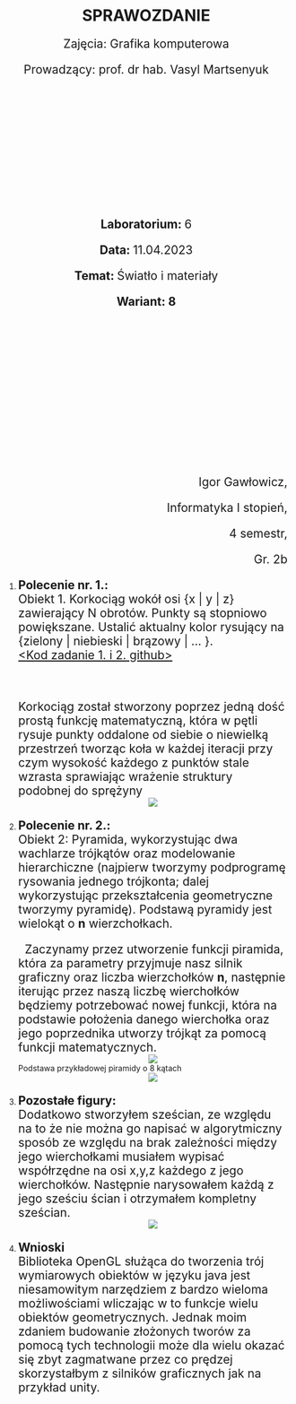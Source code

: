 <style>
  h1,
  h2,
  h3,
  h4 {
    border-bottom: 0;
    display: flex;
    flex-direction: column;
    align-items: center;
    margin-bottom: 0;
    font-weight: bold;
  }
  p{
    font-size: 1.5em;
    margin-bottom: 0;
  }
</style>

<h1>SPRAWOZDANIE</h1>
<p align="center">Zajęcia: Grafika komputerowa</p>
<p align="center">Prowadzący: prof. dr hab. Vasyl Martsenyuk</p>

&nbsp;

&nbsp;

&nbsp;

&nbsp;

&nbsp;

<p align="center"><b>Laboratorium: </b>6</p>
<p align="center"><b>Data: </b>11.04.2023</p>
<p align="center"><b>Temat: </b>Światło i materiały</p>
<p align="center"><b>Wariant: 8</b></p>

&nbsp;

&nbsp;

&nbsp;

&nbsp;

&nbsp;

&nbsp;

<p align="end">Igor Gawłowicz,</p>
<p align="end">Informatyka I stopień,</p>
<p align="end">4 semestr,</p>
<p align="end">Gr. 2b</p>

<div style="page-break-after: always;"></div>

1.  **Polecenie nr. 1.:** \
     Obiekt 1. Korkociąg wokół osi {x | y | z} zawierający N obrotów. Punkty są stopniowo powiększane. Ustalić aktualny kolor rysujący na {zielony | niebieski | brązowy | … }. \
    [<Kod zadanie 1. i 2. github>](https://github.com/Zciwolvo/GrafikaKomputerowa/blob/main/Lab4/lab4.svg)

    &nbsp;

    Korkociąg został stworzony poprzez jedną dość prostą funkcję matematyczną, która w pętli rysuje punkty oddalone od siebie o niewielką przestrzeń tworząc koła w każdej iteracji przy czym wysokość każdego z punktów stale wzrasta sprawiając wrażenie struktury podobnej do sprężyny

       <div align="center">
       <img src="z1.png" />
       </div>

2.  **Polecenie nr. 2.:** \
    Obiekt 2: Pyramida, wykorzystując dwa wachlarze trójkątów oraz modelowanie hierarchiczne (najpierw tworzymy podprogramę rysowania jednego trójkonta; dalej wykorzystując przekształcenia geometryczne tworzymy pyramidę). Podstawą pyramidy jest wielokąt o **n** wierzchołkach.

    &nbsp;
    Zaczynamy przez utworzenie funkcji piramida, która za parametry przyjmuje nasz silnik graficzny oraz liczba wierzchołków **n**, następnie iterując przez naszą liczbę wierchołków będziemy potrzebować nowej funkcji, która na podstawie położenia danego wierchołka oraz jego poprzednika utworzy trójkąt za pomocą funkcji matematycznych.

       <div align="center">
       <img src="z21.png" />
       </div>
     Podstawa przykładowej piramidy o 8 kątach
       <div align="center">
       <img src="zad22.png" />
       </div>

3.  **Pozostałe figury:** \
    Dodatkowo stworzyłem sześcian, ze względu na to że nie można go napisać w algorytmiczny sposób ze względu na brak zależności między jego wierchołkami musiałem wypisać współrzędne na osi x,y,z każdego z jego wierchołków. Następnie narysowałem każdą z jego sześciu ścian i otrzymałem kompletny sześcian.

      <div align="center">
       <img src="z31.png" />
       </div>

4.  **Wnioski** \
    Biblioteka OpenGL służąca do tworzenia trój wymiarowych obiektów w języku java jest niesamowitym narzędziem z bardzo wieloma możliwościami wliczając w to funkcje wielu obiektów geometrycznych. Jednak moim zdaniem budowanie złożonych tworów za pomocą tych technologii może dla wielu okazać się zbyt zagmatwane przez co prędzej skorzystałbym z silników graficznych jak na przykład unity.
